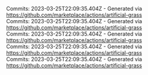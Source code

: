Commits: 2023-03-25T22:09:35.404Z - Generated via https://github.com/marketplace/actions/artificial-grass
<br>
Commits: 2023-03-25T22:09:35.404Z - Generated via https://github.com/marketplace/actions/artificial-grass
<br>
Commits: 2023-03-25T22:09:35.404Z - Generated via https://github.com/marketplace/actions/artificial-grass
<br>
Commits: 2023-03-25T22:09:35.404Z - Generated via https://github.com/marketplace/actions/artificial-grass
<br>
Commits: 2023-03-25T22:09:35.404Z - Generated via https://github.com/marketplace/actions/artificial-grass
<br>
